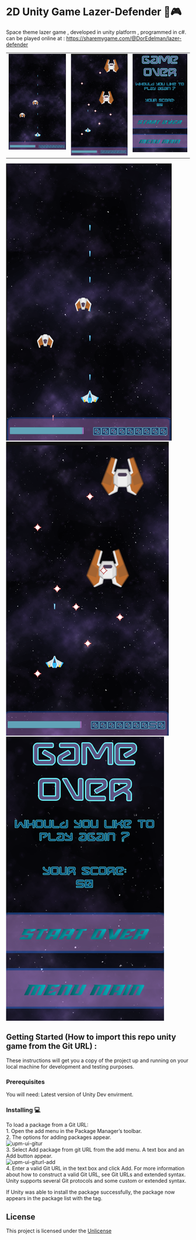 # 2D Unity Game Lazer-Defender 🔫🎮

Space theme lazer game , developed in unity platform , programmed in c#. 
can be played online at : https://sharemygame.com/@DorEdelman/lazer-defender
<table>
  <tr>
    <td valign="top"><img src="https://github.com/dore96/Lazer-Defender/blob/main/pngs/lazer01.png"/></td>
    <td valign="top"><img src="https://github.com/dore96/Lazer-Defender/blob/main/pngs/lazer02.png"/></td>
    <td valign="top"><img src="https://github.com/dore96/Lazer-Defender/blob/main/pngs/lazer03.png"/></td>
  </tr>
</table>

![lazer01](https://github.com/dore96/Lazer-Defender/blob/main/pngs/lazer01.png)
![lazer02](https://github.com/dore96/Lazer-Defender/blob/main/pngs/lazer02.png)
![lazer03](https://github.com/dore96/Lazer-Defender/blob/main/pngs/lazer03.png)

## Getting Started (How to import this repo unity game from the Git URL) :

These instructions will get you a copy of the project up and running on your local
machine for development and testing purposes.

### Prerequisites
You will need:
Latest version of Unity Dev envirment.

### Installing 💻

To load a package from a Git URL:
<br />    1. Open the add menu in the Package Manager’s toolbar.<br />
    2. The options for adding packages appear.
<br />![upm-ui-gitur](https://docs.unity3d.com/uploads/Main/upm-ui-giturl.png)  <br />
    3. Select Add package from git URL from the add menu. A text box and an Add button appear.
<br />![upm-ui-giturl-add](https://docs.unity3d.com/uploads/Main/upm-ui-giturl-add.png) <br />
    4. Enter a valid Git URL in the text box and click Add. For more information about how to construct a valid Git URL, see Git URLs and extended syntax. Unity supports several Git protocols and some custom or extended syntax.

If Unity was able to install the package successfully, the package now appears in the package list with the  tag.

## License

This project is licensed under the [Unlicense](https://unlicense.org/)
